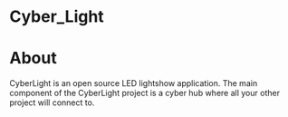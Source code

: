 # Cyber_Light

# About

CyberLight is an open source LED lightshow application.
The main component of the CyberLight project is a cyber hub where all your other project will connect to.

